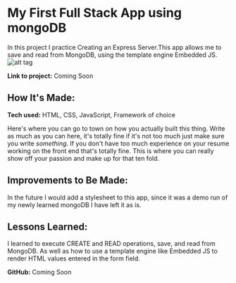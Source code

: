 # My First Full Stack App using mongoDB
In this project I practice Creating an Express Server.This app allows me to save and read from MongoDB, using the template engine Embedded JS.
![alt tag]("/mongoDBdemo.png")

**Link to project:** Coming Soon

## How It's Made:

**Tech used:** HTML, CSS, JavaScript, Framework of choice

Here's where you can go to town on how you actually built this thing. Write as much as you can here, it's totally fine if it's not too much just make sure you write *something*. If you don't have too much experience on your resume working on the front end that's totally fine. This is where you can really show off your passion and make up for that ten fold.

## Improvements to Be Made:

In the future I would add a stylesheet to this app, since it was a demo run of my newly learned mongoDB I have left it as is.

## Lessons Learned:

I learned to execute CREATE and READ operations, save, and read from MongoDB.
As well as how to use a template engine like Embedded JS to render HTML values entered in the form field.


**GitHub:** Coming Soon
